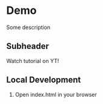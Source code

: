 # Demo

Some description

## Subheader

Watch tutorial on YT!


## Local Development

1. Open index.html in  your browser
